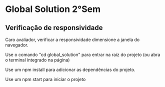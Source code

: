# Global Solution 2°Sem

## Verificação de responsividade

Caro avaliador, verificar a responsividade dimensione a janela do navegador.

Use o comando "cd global_solution" para entrar na raiz do projeto (ou abra o terminal integrado na página)

Use um npm install para adicionar as dependências do projeto.

Use um npm start para iniciar o projeto
